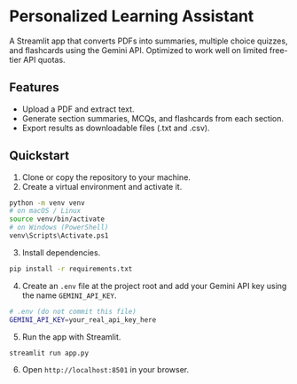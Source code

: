 # Personalized Learning Assistant

A Streamlit app that converts PDFs into summaries, multiple choice quizzes, and flashcards using the Gemini API. Optimized to work well on limited free-tier API quotas.

## Features

- Upload a PDF and extract text.
- Generate section summaries, MCQs, and flashcards from each section.
- Export results as downloadable files (.txt and .csv).

## Quickstart

1. Clone or copy the repository to your machine.
2. Create a virtual environment and activate it.

```bash
python -m venv venv
# on macOS / Linux
source venv/bin/activate
# on Windows (PowerShell)
venv\Scripts\Activate.ps1
```

3. Install dependencies.

```bash
pip install -r requirements.txt
```

4. Create an `.env` file at the project root and add your Gemini API key using the name `GEMINI_API_KEY`.

```bash
# .env (do not commit this file)
GEMINI_API_KEY=your_real_api_key_here
```

5. Run the app with Streamlit.

```bash
streamlit run app.py
```

6. Open `http://localhost:8501` in your browser.



